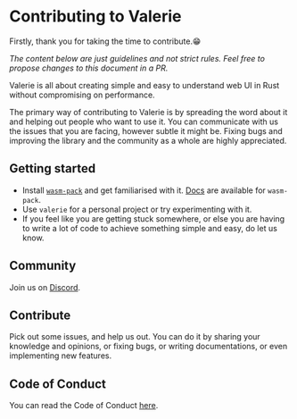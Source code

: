 # Contributing to Valerie

Firstly, thank you for taking the time to contribute.😁

*The content below are just guidelines and not strict rules. Feel free to propose changes to this document in a PR.*

Valerie is all about creating simple and easy to understand web UI in Rust without compromising on performance.

The primary way of contributing to Valerie is by spreading the word about it and helping out people who want to use it. You can communicate with us the issues that you are facing, however subtle it might be. Fixing bugs and improving the library and the community as a whole are highly appreciated.

## Getting started

 - Install [`wasm-pack`](https://rustwasm.github.io/wasm-pack/) and get familiarised with it. [Docs](https://rustwasm.github.io/wasm-pack/book/) are available for `wasm-pack`.
 - Use `valerie` for a personal project or try experimenting with it.
 - If you feel like you are getting stuck somewhere, or else you are having to write a lot of code to achieve something simple and easy, do let us know.

## Community

Join us on [Discord](https://discord.gg/xx2sArF).

## Contribute

Pick out some issues, and help us out. You can do it by sharing your knowledge and opinions, or fixing bugs, or writing documentations, or even implementing new features.

## Code of Conduct

You can read the Code of Conduct [here](https://github.com/emmanuelantony2000/valerie/blob/master/.github/CODE_OF_CONDUCT.md).

